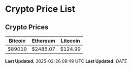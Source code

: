 # Crypto Price List

## Crypto Prices
| Bitcoin | Ethereum | Litecoin |
| ------- | -------- | -------- |
| $89010 | $2485.07 | $124.99 |
**Last Updated:** 2025-02-26 09:49 UTC
**Last Updated:** $DATE$
